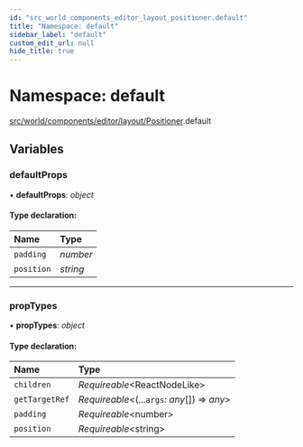 ```yaml
---
id: "src_world_components_editor_layout_positioner.default"
title: "Namespace: default"
sidebar_label: "default"
custom_edit_url: null
hide_title: true
---
```


# Namespace: default

[src/world/components/editor/layout/Positioner](src_world_components_editor_layout_positioner.md).default

## Variables

### defaultProps

• **defaultProps**: *object*

#### Type declaration:

Name | Type |
:------ | :------ |
`padding` | *number* |
`position` | *string* |

___

### propTypes

• **propTypes**: *object*

#### Type declaration:

Name | Type |
:------ | :------ |
`children` | *Requireable*<ReactNodeLike\> |
`getTargetRef` | *Requireable*<(...`args`: *any*[]) => *any*\> |
`padding` | *Requireable*<number\> |
`position` | *Requireable*<string\> |

